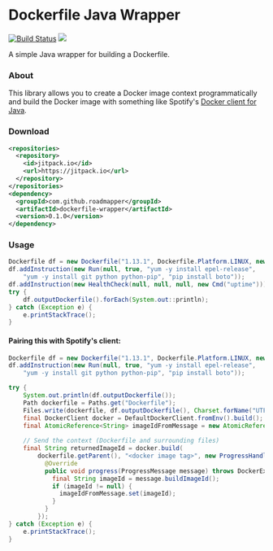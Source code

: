 Dockerfile Java Wrapper
=============================

[![Build Status](https://travis-ci.org/roadmapper/dockerfile-java-wrapper.svg?branch=master)](https://travis-ci.org/roadmapper/dockerfile-java-wrapper)
[![](https://jitpack.io/v/roadmapper/dockerfile-java-wrapper.svg)](https://jitpack.io/#roadmapper/dockerfile-java-wrapper)

A simple Java wrapper for building a Dockerfile.

### About
This library allows you to create a Docker image context programmatically and build the Docker image with something like Spotify's [Docker client for Java](https://github.com/spotify/docker-client).

### Download
```xml
<repositories>
  <repository>
    <id>jitpack.io</id>
    <url>https://jitpack.io</url>
  </repository>
</repositories>
<dependency>
  <groupId>com.github.roadmapper</groupId>
  <artifactId>dockerfile-wrapper</artifactId>
  <version>0.1.0</version>
</dependency>
```

### Usage
```java
Dockerfile df = new Dockerfile("1.13.1", Dockerfile.Platform.LINUX, new From("centos", "6.8"));
df.addInstruction(new Run(null, true, "yum -y install epel-release", 
	"yum -y install git python python-pip", "pip install boto"));		
df.addInstruction(new HealthCheck(null, null, null, new Cmd("uptime")));
try {
	df.outputDockerfile().forEach(System.out::println);
} catch (Exception e) {
	e.printStackTrace();
}
```

#### Pairing this with Spotify's client:
```java
Dockerfile df = new Dockerfile("1.13.1", Dockerfile.Platform.LINUX, new From("centos", "6.8"));
df.addInstruction(new Run(null, true, "yum -y install epel-release", 
	"yum -y install git python python-pip", "pip install boto"));		

try {
	System.out.println(df.outputDockerfile());
	Path dockerfile = Paths.get("Dockerfile");
	Files.write(dockerfile, df.outputDockerfile(), Charset.forName("UTF-8"));
	final DockerClient docker = DefaultDockerClient.fromEnv().build();
	final AtomicReference<String> imageIdFromMessage = new AtomicReference<>();
	
	// Send the context (Dockerfile and surrounding files)
	final String returnedImageId = docker.build(
	    dockerfile.getParent(), "<docker image tag>", new ProgressHandler() {
	      @Override
	      public void progress(ProgressMessage message) throws DockerException {
	        final String imageId = message.buildImageId();
	        if (imageId != null) {
	          imageIdFromMessage.set(imageId);
	        }
	      }
	    });
} catch (Exception e) {
	e.printStackTrace();
}
```
